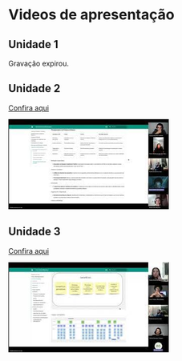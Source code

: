 # Videos de apresentação

## Unidade 1

Gravação expirou.

## Unidade 2

[Confira aqui](https://youtu.be/T8wJG5iBFZI)

[![alt text](images/thumb2.png)](https://youtu.be/T8wJG5iBFZI)


## Unidade 3

[Confira aqui](https://youtu.be/x82j3L76k-E)

[![alt text](images/thumb3.png)](https://youtu.be/x82j3L76k-E)


